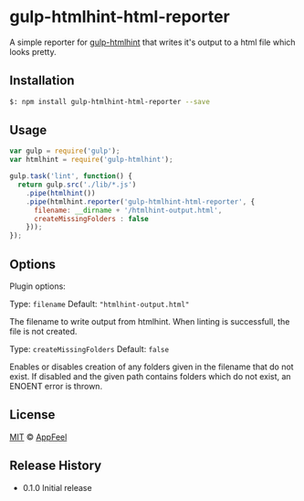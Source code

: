 gulp-htmlhint-html-reporter
====================

A simple reporter for [gulp-htmlhint](https://www.npmjs.com/package/gulp-htmlhint) that writes it's output to a html file which looks pretty.

## Installation

```bash
$: npm install gulp-htmlhint-html-reporter --save
```

## Usage

```javascript
var gulp = require('gulp');
var htmlhint = require('gulp-htmlhint');

gulp.task('lint', function() {
  return gulp.src('./lib/*.js')
    .pipe(htmlhint())
    .pipe(htmlhint.reporter('gulp-htmlhint-html-reporter', {
      filename: __dirname + '/htmlhint-output.html',
      createMissingFolders : false  
    }));
});
```

## Options

Plugin options:

Type: `filename`
Default: `"htmlhint-output.html"`

The filename to write output from htmlhint. When linting is successfull, the file is not created.

Type: `createMissingFolders`
Default: `false`

Enables or disables creation of any folders given in the filename that do not exist. 
If disabled and the given path contains folders which do not exist, an ENOENT error is thrown. 

## License

[MIT](http://opensource.org/licenses/MIT) © [AppFeel](https://github.com/appfeel)

## Release History

* 0.1.0 Initial release
